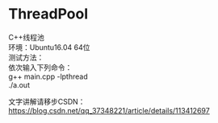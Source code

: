 # ThreadPool
C++线程池  
环境：Ubuntu16.04 64位  
测试方法：  
        依次输入下列命令：  
               g++ main.cpp -lpthread  
               ./a.out  
               
文字讲解请移步CSDN：https://blog.csdn.net/qq_37348221/article/details/113412697  
